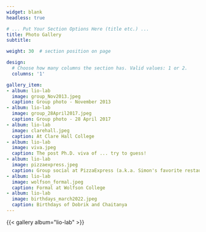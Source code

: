 ```yaml
---
widget: blank
headless: true

# ... Put Your Section Options Here (title etc.) ...
title: Photo Gallery
subtitle: 

weight: 30  # section position on page

design:
  # Choose how many columns the section has. Valid values: 1 or 2.
  columns: '1'

gallery_item:
- album: lio-lab
  image: group_Nov2013.jpeg
  caption: Group photo - November 2013
- album: lio-lab
  image: group_28April2017.jpeg
  caption: Group photo - 28 April 2017
- album: lio-lab
  image: clarehall.jpeg
  caption: At Clare Hall College
- album: lio-lab
  image: viva.jpeg
  caption: The post Ph.D. viva of ... try to guess!
- album: lio-lab
  image: pizzaexpress.jpeg
  caption: Group social at PizzaExpress (a.k.a. Simon's favorite restaurant)
- album: lio-lab
  image: wolfson_formal.jpeg
  caption: Formal at Wolfson College
- album: lio-lab
  image: birthdays_march2022.jpeg
  caption: Birthdays of Dobrik and Chaitanya
---
```


{{< gallery album="lio-lab" >}}